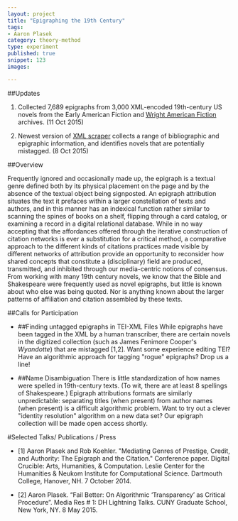 ```yaml
---
layout: project
title: "Epigraphing the 19th Century"
tags:
- Aaron Plasek
category: theory-method
type: experiment
published: true
snippet: 123
images:

---
```


##Updates

1. Collected 7,689 epigraphs from 3,000 XML-encoded 19th-century US novels from the Early American Fiction and [Wright American Fiction](https://github.com/iulibdcs/tei_text) archives. (11 Oct 2015)

2. Newest version of [XML scraper](https://github.com/aaronplasek/19th_C._novel_scraper) collects a range of bibliographic and epigraphic information, and identifies novels that are potentially mistagged. (8 Oct 2015)

##Overview

Frequently ignored and occasionally made up, the epigraph is a textual genre defined both by its physical placement on the page and by the absence of the textual object being signposted. An epigraph attribution situates the text it prefaces within a larger constellation of texts and authors, and in this manner has an indexical function rather similar to scanning the spines of books on a shelf, flipping through a card catalog, or examining a record in a digital relational database. While in no way accepting that the affordances offered through the iterative construction of citation networks is ever a substitution for a critical method, a comparative approach to the different kinds of citations practices made visible by different networks of attribution provide an opportunity to reconsider how shared concepts that constitute a (disciplinary) field are produced, transmitted, and inhibited through our media-centric notions of consensus. From working with many 19th century novels, we know that the Bible and Shakespeare were frequently used as novel epigraphs, but little is known about who else was being quoted. Nor is anything known about the larger patterns of affiliation and citation assembled by these texts. 


##Calls for Participation

* ##Finding untagged epigraphs in TEI-XML Files
 While epigraphs have been tagged in the XML by a human transcriber, there are certain novels in the digitized collection (such as James Fenimore Cooper's _Wyandotte_) that are mistagged [1,2]. Want some experience editing TEI? Have an algorithmic approach for tagging "rogue" epigraphs? Drop us a line!

* ##Name Disambiguation
There is little standardization of how names were spelled in 19th-century texts. (To wit, there are at least 8 spellings of Shakespeare.) Epigraph attributions formats are similarly unpredictable: separating titles (when present) from author names (when present) is a difficult algorithmic problem. Want to try out a clever "identity resolution" algorithm on a new data set? Our epigraph collection will be made open access shortly.


#Selected Talks/ Publications / Press

* [1] Aaron Plasek and Rob Koehler. "Mediating Genres of Prestige, Credit, and Authority: The Epigraph and the Citation." Conference paper. Digital Crucible: Arts, Humanities, & Computation. Leslie Center for the Humanities & Neukom Institute for Computational Science. Dartmouth College, Hanover, NH. 7 October 2014.

* [2] Aaron Plasek. “Fail Better: On Algorithmic ‘Transparency’ as Critical Procedure”. Media Res # 1: DH Lightning Talks. CUNY Graduate School, New York, NY. 8 May 2015. 